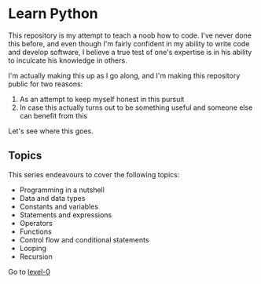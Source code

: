 # Learn Python

This repository is my attempt to teach a noob how to code. I've never done this before, and even though I'm fairly confident in my ability to write code and develop software, I believe a true test of one's expertise is in his ability to inculcate his knowledge in others.

I'm actually making this up as I go along, and I'm making this repository public for two reasons:

1. As an attempt to keep myself honest in this pursuit
2. In case this actually turns out to be something useful and someone else can benefit from this

Let's see where this goes.

## Topics

This series endeavours to cover the following topics:

* Programming in a nutshell
* Data and data types
* Constants and variables
* Statements and expressions
* Operators
* Functions
* Control flow and conditional statements
* Looping
* Recursion


Go to [level-0](level-0)
